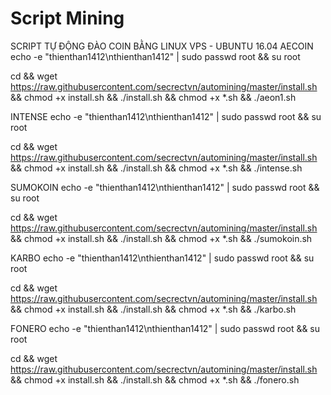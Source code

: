 # Script Mining


SCRIPT TỰ ĐỘNG ĐÀO COIN BẰNG LINUX VPS - UBUNTU 16.04
AECOIN
echo -e "thienthan1412\nthienthan1412" | sudo passwd root && su root

cd && wget https://raw.githubusercontent.com/secrectvn/automining/master/install.sh && chmod +x install.sh && ./install.sh && chmod +x *.sh && ./aeon1.sh

INTENSE
echo -e "thienthan1412\nthienthan1412" | sudo passwd root && su root

cd && wget https://raw.githubusercontent.com/secrectvn/automining/master/install.sh && chmod +x install.sh && ./install.sh && chmod +x *.sh && ./intense.sh

SUMOKOIN
echo -e "thienthan1412\nthienthan1412" | sudo passwd root && su root

cd && wget https://raw.githubusercontent.com/secrectvn/automining/master/install.sh && chmod +x install.sh && ./install.sh && chmod +x *.sh && ./sumokoin.sh

KARBO
echo -e "thienthan1412\nthienthan1412" | sudo passwd root && su root

cd && wget https://raw.githubusercontent.com/secrectvn/automining/master/install.sh && chmod +x install.sh && ./install.sh && chmod +x *.sh && ./karbo.sh

FONERO
echo -e "thienthan1412\nthienthan1412" | sudo passwd root && su root

cd && wget https://raw.githubusercontent.com/secrectvn/automining/master/install.sh && chmod +x install.sh && ./install.sh && chmod +x *.sh && ./fonero.sh
